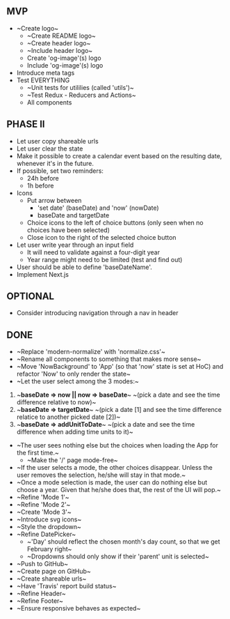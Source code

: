 ## MVP

- ~Create logo~
  - ~Create README logo~
  - ~Create header logo~
  - ~Include header logo~
  - Create 'og-image'(s) logo
  - Include 'og-image'(s) logo
- Introduce meta tags
- Test EVERYTHING
  - ~Unit tests for utililies (called 'utils')~
  - ~Test Redux - Reducers and Actions~
  - All components

## PHASE II

- Let user copy shareable urls
- Let user clear the state
- Make it possible to create a calendar event based on the resulting date, whenever it's in the future.
 - If possible, set two reminders:
   - 24h before
   -  1h before
- Icons
  - Put arrow between
    - 'set date' (baseDate) and 'now' (nowDate)
    - baseDate and targetDate
  - Choice icons to the left of choice buttons (only seen when no choices have been selected)
  - Close icon to the right of the selected choice button
- Let user write year through an input field
  - It will need to validate against a four-digit year
  - Year range might need to be limited (test and find out)
- User should be able to define 'baseDateName'.
- Implement Next.js

## OPTIONAL

- Consider introducing navigation through a nav in header

## DONE

- ~Replace 'modern-normalize' with 'normalize.css'~
- ~Rename all components to something that makes more sense~
- ~Move 'NowBackground' to 'App' (so that 'now' state is set at HoC) and refactor 'Now' to only render the state~
- ~Let the user select among the 3 modes:~
 1. ~**baseDate => now || now => baseDate**~
    ~(pick a date and see the time difference relative to now)~
 2. ~**baseDate => targetDate**~
    ~(pick a date [1] and see the time difference relatice to another picked date [2])~
 3. ~**baseDate => addUnitToDate**~
    ~(pick a date and see the time difference when adding time units to it)~
 - ~The user sees nothing else but the choices when loading the App for the first time.~
   - ~Make the '/' page mode-free~
 - ~If the user selects a mode, the other choices disappear. Unless the user removes the selection, he/she will stay in that mode.~
 - ~Once a mode selection is made, the user can do nothing else but choose a year. Given that he/she does that, the rest of the UI will pop.~
- ~Refine 'Mode 1'~
- ~Refine 'Mode 2'~
- ~Create 'Mode 3'~
- ~Introduce svg icons~
- ~Style the dropdown~
- ~Refine DatePicker~
  - ~'Day' should reflect the chosen month's day count, so that we get February right~
  - ~Dropdowns should only show if their 'parent' unit is selected~
- ~Push to GitHub~
- ~Create page on GitHub~
- ~Create shareable urls~
- ~Have 'Travis' report build status~
- ~Refine Header~
- ~Refine Footer~
- ~Ensure responsive behaves as expected~
